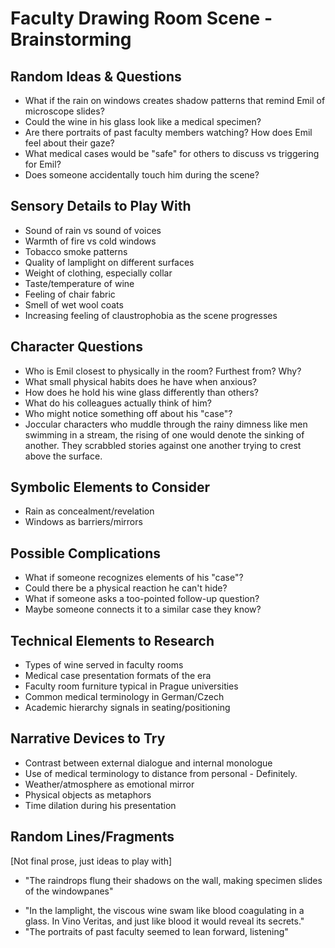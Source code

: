 # Faculty Drawing Room Scene - Brainstorming

## Random Ideas & Questions
- What if the rain on windows creates shadow patterns that remind Emil of microscope slides?
- Could the wine in his glass look like a medical specimen?
- Are there portraits of past faculty members watching? How does Emil feel about their gaze?
- What medical cases would be "safe" for others to discuss vs triggering for Emil?
- Does someone accidentally touch him during the scene?

## Sensory Details to Play With
- Sound of rain vs sound of voices
- Warmth of fire vs cold windows
- Tobacco smoke patterns
- Quality of lamplight on different surfaces
- Weight of clothing, especially collar
- Taste/temperature of wine
- Feeling of chair fabric
- Smell of wet wool coats
- Increasing feeling of claustrophobia as the scene progresses

## Character Questions
- Who is Emil closest to physically in the room? Furthest from? Why?
- What small physical habits does he have when anxious?
- How does he hold his wine glass differently than others?
- What do his colleagues actually think of him?
- Who might notice something off about his "case"?
- Joccular characters who muddle through the rainy dimness like men swimming in a stream, the rising of one would denote the sinking of another. They scrabbled stories against one another trying to crest above the surface. 

## Symbolic Elements to Consider
- Rain as concealment/revelation
- Windows as barriers/mirrors
<!--- Wine as blood/specimen
- Lamplight as truth/deception
- Circle of colleagues as medical theater - ABSOLUTELY THIS. While they are colleagues, there is also a sense of one-upmanship and competition. Occasional reduction of the patients to pure pathology. 
- Faculty portraits as judgment
- Drawing room as dissection theater -->

## Possible Complications
- What if someone recognizes elements of his "case"?
- Could there be a physical reaction he can't hide?
- What if someone asks a too-pointed follow-up question?
- Maybe someone connects it to a similar case they know?

## Technical Elements to Research
- Types of wine served in faculty rooms
- Medical case presentation formats of the era
- Faculty room furniture typical in Prague universities
- Common medical terminology in German/Czech
- Academic hierarchy signals in seating/positioning

## Narrative Devices to Try
- Contrast between external dialogue and internal monologue
- Use of medical terminology to distance from personal - Definitely.
- Weather/atmosphere as emotional mirror
- Physical objects as metaphors
- Time dilation during his presentation

## Random Lines/Fragments
[Not final prose, just ideas to play with]
- "The raindrops flung their shadows on the wall, making specimen slides of the windowpanes"
<!--- "Their voices circled like medical students around a subject" -->
- "In the lamplight, the viscous wine swam like blood coagulating in a glass. In Vino Veritas, and just like blood it would reveal its secrets."
- "The portraits of past faculty seemed to lean forward, listening" 